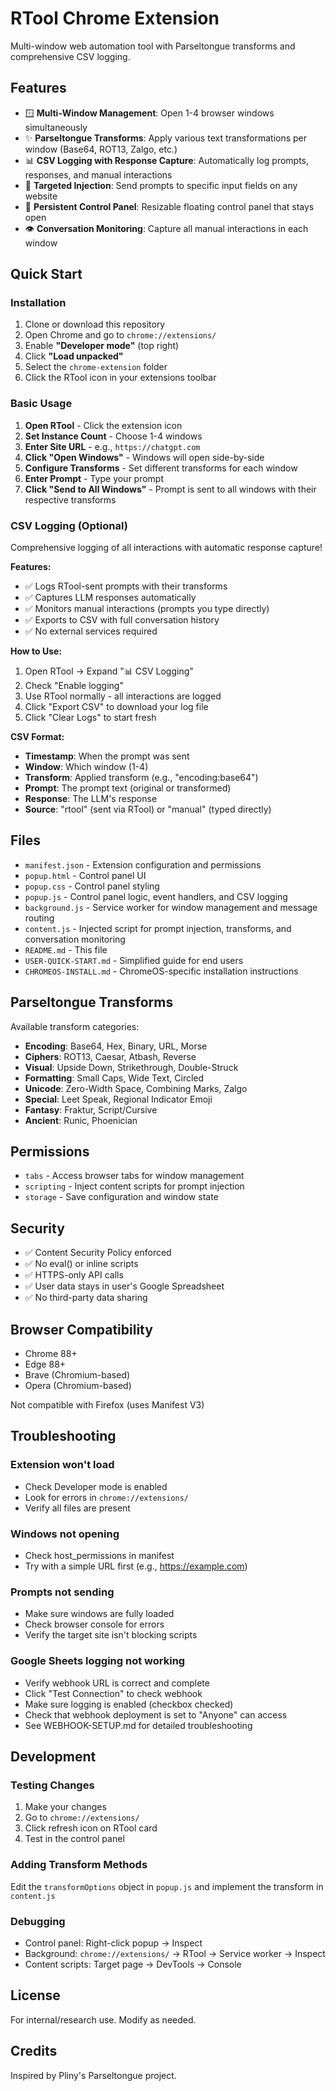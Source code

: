 # RTool Chrome Extension

Multi-window web automation tool with Parseltongue transforms and comprehensive CSV logging.

## Features

- 🪟 **Multi-Window Management**: Open 1-4 browser windows simultaneously
- ✨ **Parseltongue Transforms**: Apply various text transformations per window (Base64, ROT13, Zalgo, etc.)
- 📊 **CSV Logging with Response Capture**: Automatically log prompts, responses, and manual interactions
- 🎯 **Targeted Injection**: Send prompts to specific input fields on any website
- 🔧 **Persistent Control Panel**: Resizable floating control panel that stays open
- 👁️ **Conversation Monitoring**: Capture all manual interactions in each window

## Quick Start

### Installation

1. Clone or download this repository
2. Open Chrome and go to `chrome://extensions/`
3. Enable **"Developer mode"** (top right)
4. Click **"Load unpacked"**
5. Select the `chrome-extension` folder
6. Click the RTool icon in your extensions toolbar

### Basic Usage

1. **Open RTool** - Click the extension icon
2. **Set Instance Count** - Choose 1-4 windows
3. **Enter Site URL** - e.g., `https://chatgpt.com`
4. **Click "Open Windows"** - Windows will open side-by-side
5. **Configure Transforms** - Set different transforms for each window
6. **Enter Prompt** - Type your prompt
7. **Click "Send to All Windows"** - Prompt is sent to all windows with their respective transforms

### CSV Logging (Optional)

Comprehensive logging of all interactions with automatic response capture!

**Features:**
- ✅ Logs RTool-sent prompts with their transforms
- ✅ Captures LLM responses automatically
- ✅ Monitors manual interactions (prompts you type directly)
- ✅ Exports to CSV with full conversation history
- ✅ No external services required

**How to Use:**
1. Open RTool → Expand "📊 CSV Logging"
2. Check "Enable logging"
3. Use RTool normally - all interactions are logged
4. Click "Export CSV" to download your log file
5. Click "Clear Logs" to start fresh

**CSV Format:**
- **Timestamp**: When the prompt was sent
- **Window**: Which window (1-4)
- **Transform**: Applied transform (e.g., "encoding:base64")
- **Prompt**: The prompt text (original or transformed)
- **Response**: The LLM's response
- **Source**: "rtool" (sent via RTool) or "manual" (typed directly)

## Files

- `manifest.json` - Extension configuration and permissions
- `popup.html` - Control panel UI
- `popup.css` - Control panel styling
- `popup.js` - Control panel logic, event handlers, and CSV logging
- `background.js` - Service worker for window management and message routing
- `content.js` - Injected script for prompt injection, transforms, and conversation monitoring
- `README.md` - This file
- `USER-QUICK-START.md` - Simplified guide for end users
- `CHROMEOS-INSTALL.md` - ChromeOS-specific installation instructions

## Parseltongue Transforms

Available transform categories:
- **Encoding**: Base64, Hex, Binary, URL, Morse
- **Ciphers**: ROT13, Caesar, Atbash, Reverse
- **Visual**: Upside Down, Strikethrough, Double-Struck
- **Formatting**: Small Caps, Wide Text, Circled
- **Unicode**: Zero-Width Space, Combining Marks, Zalgo
- **Special**: Leet Speak, Regional Indicator Emoji
- **Fantasy**: Fraktur, Script/Cursive
- **Ancient**: Runic, Phoenician

## Permissions

- `tabs` - Access browser tabs for window management
- `scripting` - Inject content scripts for prompt injection
- `storage` - Save configuration and window state

## Security

- ✅ Content Security Policy enforced
- ✅ No eval() or inline scripts
- ✅ HTTPS-only API calls
- ✅ User data stays in user's Google Spreadsheet
- ✅ No third-party data sharing

## Browser Compatibility

- Chrome 88+
- Edge 88+
- Brave (Chromium-based)
- Opera (Chromium-based)

Not compatible with Firefox (uses Manifest V3)

## Troubleshooting

### Extension won't load
- Check Developer mode is enabled
- Look for errors in `chrome://extensions/`
- Verify all files are present

### Windows not opening
- Check host_permissions in manifest
- Try with a simple URL first (e.g., https://example.com)

### Prompts not sending
- Make sure windows are fully loaded
- Check browser console for errors
- Verify the target site isn't blocking scripts

### Google Sheets logging not working
- Verify webhook URL is correct and complete
- Click "Test Connection" to check webhook
- Make sure logging is enabled (checkbox checked)
- Check that webhook deployment is set to "Anyone" can access
- See WEBHOOK-SETUP.md for detailed troubleshooting

## Development

### Testing Changes
1. Make your changes
2. Go to `chrome://extensions/`
3. Click refresh icon on RTool card
4. Test in the control panel

### Adding Transform Methods
Edit the `transformOptions` object in `popup.js` and implement the transform in `content.js`

### Debugging
- Control panel: Right-click popup → Inspect
- Background: `chrome://extensions/` → RTool → Service worker → Inspect
- Content scripts: Target page → DevTools → Console

## License

For internal/research use. Modify as needed.

## Credits

Inspired by Pliny's Parseltongue project.
